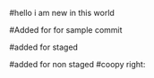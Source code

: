#hello i am new in this world

#Added for for sample commit

#added for staged

#added for non staged
#coopy right: